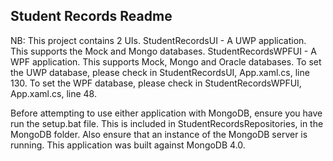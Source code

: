Student Records Readme
----------------------

NB: This project contains 2 UIs.
StudentRecordsUI - A UWP application. This supports the Mock and Mongo databases.
StudentRecordsWPFUI - A WPF application. This supports Mock, Mongo and Oracle databases.
To set the UWP database, please check in StudentRecordsUI, App.xaml.cs, line 130.
To set the WPF database, please check in StudentRecordsWPFUI, App.xaml.cs, line 48.

Before attempting to use either application with MongoDB, ensure you have run the setup.bat file.
This is included in StudentRecordsRepositories, in the MongoDB folder.
Also ensure that an instance of the MongoDB server is running.
This application was built against MongoDB 4.0.